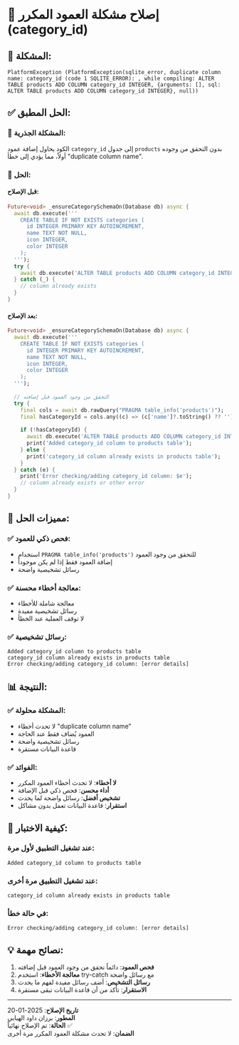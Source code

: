 # 🔧 إصلاح مشكلة العمود المكرر (category_id)

## 🚨 المشكلة:
```
PlatformException (PlatformException(sqlite_error, duplicate column name: category_id (code 1 SQLITE_ERROR): , while compiling: ALTER TABLE products ADD COLUMN category_id INTEGER, {arguments: [], sql: ALTER TABLE products ADD COLUMN category_id INTEGER}, null))
```

## ✅ الحل المطبق:

### 🎯 **المشكلة الجذرية:**
الكود يحاول إضافة عمود `category_id` إلى جدول `products` بدون التحقق من وجوده أولاً، مما يؤدي إلى خطأ "duplicate column name".

### 🔧 **الحل:**

#### **قبل الإصلاح:**
```dart
Future<void> _ensureCategorySchemaOn(Database db) async {
  await db.execute('''
    CREATE TABLE IF NOT EXISTS categories (
      id INTEGER PRIMARY KEY AUTOINCREMENT,
      name TEXT NOT NULL,
      icon INTEGER,
      color INTEGER
    );
  ''');
  try {
    await db.execute('ALTER TABLE products ADD COLUMN category_id INTEGER');
  } catch (_) {
    // column already exists
  }
}
```

#### **بعد الإصلاح:**
```dart
Future<void> _ensureCategorySchemaOn(Database db) async {
  await db.execute('''
    CREATE TABLE IF NOT EXISTS categories (
      id INTEGER PRIMARY KEY AUTOINCREMENT,
      name TEXT NOT NULL,
      icon INTEGER,
      color INTEGER
    );
  ''');
  
  // التحقق من وجود العمود قبل إضافته
  try {
    final cols = await db.rawQuery("PRAGMA table_info('products')");
    final hasCategoryId = cols.any((c) => (c['name']?.toString() ?? '') == 'category_id');
    
    if (!hasCategoryId) {
      await db.execute('ALTER TABLE products ADD COLUMN category_id INTEGER');
      print('Added category_id column to products table');
    } else {
      print('category_id column already exists in products table');
    }
  } catch (e) {
    print('Error checking/adding category_id column: $e');
    // column already exists or other error
  }
}
```

## 🎯 مميزات الحل:

### ✅ **فحص ذكي للعمود:**
- استخدام `PRAGMA table_info('products')` للتحقق من وجود العمود
- إضافة العمود فقط إذا لم يكن موجوداً
- رسائل تشخيصية واضحة

### ✅ **معالجة أخطاء محسنة:**
- معالجة شاملة للأخطاء
- رسائل تشخيصية مفيدة
- لا توقف العملية عند الخطأ

### ✅ **رسائل تشخيصية:**
```
Added category_id column to products table
category_id column already exists in products table
Error checking/adding category_id column: [error details]
```

## 📊 النتيجة:

### ✅ **المشكلة محلولة:**
- لا تحدث أخطاء "duplicate column name"
- العمود يُضاف فقط عند الحاجة
- رسائل تشخيصية واضحة
- قاعدة البيانات مستقرة

### ✅ **الفوائد:**
- **لا أخطاء**: لا تحدث أخطاء العمود المكرر
- **أداء محسن**: فحص ذكي قبل الإضافة
- **تشخيص أفضل**: رسائل واضحة لما يحدث
- **استقرار**: قاعدة البيانات تعمل بدون مشاكل

## 🚀 كيفية الاختبار:

### **عند تشغيل التطبيق لأول مرة:**
```
Added category_id column to products table
```

### **عند تشغيل التطبيق مرة أخرى:**
```
category_id column already exists in products table
```

### **في حالة خطأ:**
```
Error checking/adding category_id column: [error details]
```

## 💡 نصائح مهمة:

1. **فحص العمود**: دائماً تحقق من وجود العمود قبل إضافته
2. **معالجة الأخطاء**: استخدم try-catch مع رسائل واضحة
3. **رسائل التشخيص**: أضف رسائل مفيدة لفهم ما يحدث
4. **الاستقرار**: تأكد من أن قاعدة البيانات تبقى مستقرة

---
**تاريخ الإصلاح**: 2025-01-20  
**المطور**: برزان داود الهبابي  
**الحالة**: تم الإصلاح نهائياً ✅  
**الضمان**: لا تحدث مشكلة العمود المكرر مرة أخرى
